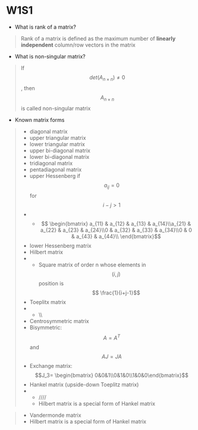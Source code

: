 # W1S1

* What is rank of a matrix?

> Rank of a matrix is defined as the maximum number of **linearly independent** column/row vectors in the matrix

* What is non-singular matrix?

> If $$det(A_{n \times n}) \neq 0$$, then $$ A_{n \times n}$$ is called non-singular matrix

* Known matrix forms

> * diagonal matrix
> * upper triangular matrix
> * lower triangular matrix
> * upper bi-diagonal matrix
> * lower bi-diagonal matrix
> * tridiagonal matrix
> * pentadiagonal matrix
> * upper Hessenberg if $$ a_{ij} = 0 $$ for $$ i-j>1$$
> * * $$ \begin{bmatrix} a_{11} & a_{12} & a_{13} & a_{14}\\a_{21} & a_{22} & a_{23} & a_{24}\\0 & a_{32} & a_{33} & a_{34}\\0 & 0 & a_{43} & a_{44}\\ \end{bmatrix}$$
> * lower Hessenberg matrix
> * Hilbert matrix
> * * Square matrix of order n whose elements in $$(i,j)$$ position is $$ \frac{1}{i+j-1}$$
> * Toeplitx matrix
> * * \\\\
> * Centrosymmetric matrix
> * Bisymmetric: $$ A=A^T$$ and $$ AJ=JA $$
> * Exchange matrix: $$J_3= \begin{bmatrix} 0&0&1\\0&1&0\\1&0&0\end{bmatrix}$$
> * Hankel matrix \(upside-down Toeplitz matrix\)
> * * ////
>   * Hilbert matrix is a special form of Hankel matrix

> * Vandermonde matrix
> * Hilbert matrix is a special form of Hankel matrix





